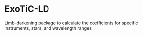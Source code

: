 # ExoTiC-LD
Limb-darkening package to calculate the coefficients for specific instruments, stars, and wavelength ranges

